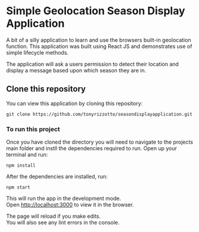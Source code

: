 # Simple Geolocation Season Display Application

A bit of a silly application to learn and use the browsers built-in geolocation function. This application was built using React JS and demonstrates use of simple lifecycle methods.

The application will ask a users permission to detect their location and display a message based upon which season they are in.

## Clone this repository

You can view this application by cloning this repository:

```
git clone https://github.com/tonyrizzotto/seasondisplayapplication.git
```

### To run this project

Once you have cloned the directory you will need to navigate to the projects main folder and instll the dependencies required to run. Open up your terminal and run:

```
npm install
```

After the dependencies are installed, run:

```
npm start
```

This will run the app in the development mode.\
Open [http://localhost:3000](http://localhost:3000) to view it in the browser.

The page will reload if you make edits.\
You will also see any lint errors in the console.
